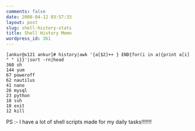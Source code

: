 ```yaml
---
comments: false
date: 2008-04-12 03:57:33
layout: post
slug: shell-history-stats
title: Shell History Memo
wordpress_id: 361
---
```


    [ankur@x121 ankur]# history|awk '{a[$2]++ } END{for(i in a){print a[i] " " i}}'|sort -rn|head
    360 sh
    144 yum
    67 poweroff
    62 nautilus
    41 nano
    26 mysql
    23 python
    18 ssh
    18 exit
    12 kill


PS :- I have a lot of shell scripts made for my daily tasks!!!!!!!
